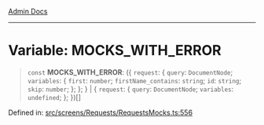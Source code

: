 [Admin Docs](/)

***

# Variable: MOCKS\_WITH\_ERROR

> `const` **MOCKS\_WITH\_ERROR**: (\{ `request`: \{ `query`: `DocumentNode`; `variables`: \{ `first`: `number`; `firstName_contains`: `string`; `id`: `string`; `skip`: `number`; \}; \}; \} \| \{ `request`: \{ `query`: `DocumentNode`; `variables`: `undefined`; \}; \})[]

Defined in: [src/screens/Requests/RequestsMocks.ts:556](https://github.com/gautam-divyanshu/talawa-admin/blob/69cd9f147d3701d1db7821366b2c564d1fb49f77/src/screens/Requests/RequestsMocks.ts#L556)
